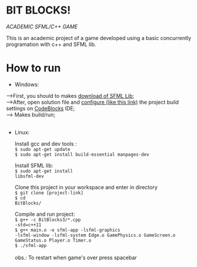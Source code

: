 # BIT BLOCKS!
 *ACADEMIC SFML/C++ GAME*

This is an academic project of a game developed using a basic concurrently programation with c++ and SFML lib.


# How to run

 - Windows:<br/>

 -->First, you should to makes [download of SFML Lib](https://www.sfml-dev.org/download/sfml/2.3.2/); <br/>
 -->After, open solution file and [configure (like this link)](https://www.sfml-dev.org/tutorials/2.5/start-cb.php) the project build settings on [CodeBlocks](http://www.codeblocks.org/downloads) IDE; <br/>
 --> Makes build/run; <br/>
<br/>
 - Linux:
 
	Install gcc and dev tools : <br/>
	<code>$ sudo apt-get update</code>  <br/>
	<code>$ sudo apt-get install build-essential manpages-dev</code> <br/>
	
	Install SFML lib: <br/>
	 <code>$ sudo apt-get install libsfml-dev</code> <br/>
	 
	 Clone this project in your workspace and enter in directory <br/>
	<code>$ git clone [project-link]</code> <br/>
	<code>$ cd  BitBlocks/</code> <br/>
	
	Compile and run project: <br/>
	<code>$ g++ -c BitBlocks3/*.cpp -std=c++11</code> <br/>
	<code>$ g++ main.o -o sfml-app -lsfml-graphics -lsfml-window -lsfml-system Edge.o GamePhysics.o GameScreen.o GameStatus.o Player.o Timer.o</code>  <br/>
	<code>$ ./sfml-app</code> <br/>
    <br />
    obs.: To restart when game's over press spacebar

```

